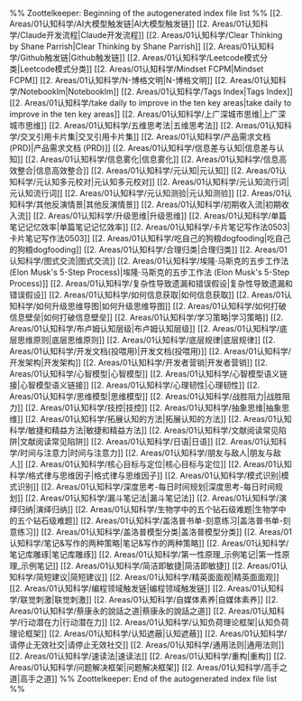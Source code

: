 %% Zoottelkeeper: Beginning of the autogenerated index file list  %%
 [[2. Areas/01认知科学/AI大模型触发链|AI大模型触发链]]
 [[2. Areas/01认知科学/Claude开发流程|Claude开发流程]]
 [[2. Areas/01认知科学/Clear Thinking  by Shane Parrish|Clear Thinking  by Shane Parrish]]
 [[2. Areas/01认知科学/Github触发链|Github触发链]]
 [[2. Areas/01认知科学/Leetcode模式分类|Leetcode模式分类]]
 [[2. Areas/01认知科学/Mindset FCPM|Mindset FCPM]]
 [[2. Areas/01认知科学/N-博格文明|N-博格文明]]
 [[2. Areas/01认知科学/Notebooklm|Notebooklm]]
 [[2. Areas/01认知科学/Tags Index|Tags Index]]
 [[2. Areas/01认知科学/take daily to improve in the ten key areas|take daily to improve in the ten key areas]]
 [[2. Areas/01认知科学/上广深城市思维|上广深城市思维]]
 [[2. Areas/01认知科学/五维思考法|五维思考法]]
 [[2. Areas/01认知科学/交叉引用卡片集|交叉引用卡片集]]
 [[2. Areas/01认知科学/产品需求文档 (PRD)|产品需求文档 (PRD)]]
 [[2. Areas/01认知科学/信息差与认知|信息差与认知]]
 [[2. Areas/01认知科学/信息雾化|信息雾化]]
 [[2. Areas/01认知科学/信息高效整合|信息高效整合]]
 [[2. Areas/01认知科学/元认知|元认知]]
 [[2. Areas/01认知科学/元认知多元校对|元认知多元校对]]
 [[2. Areas/01认知科学/元认知流行词|元认知流行词]]
 [[2. Areas/01认知科学/元认知测验|元认知测验]]
 [[2. Areas/01认知科学/其他反演情景|其他反演情景]]
 [[2. Areas/01认知科学/初期收入流|初期收入流]]
 [[2. Areas/01认知科学/升级思维|升级思维]]
 [[2. Areas/01认知科学/单篇笔记记忆效率|单篇笔记记忆效率]]
 [[2. Areas/01认知科学/卡片笔记写作法0503|卡片笔记写作法0503]]
 [[2. Areas/01认知科学/吃自己的狗粮dogfooding|吃自己的狗粮dogfooding]]
 [[2. Areas/01认知科学/合理归类|合理归类]]
 [[2. Areas/01认知科学/图式交流|图式交流]]
 [[2. Areas/01认知科学/埃隆·马斯克的五步工作法 (Elon Musk's 5-Step Process)|埃隆·马斯克的五步工作法 (Elon Musk's 5-Step Process)]]
 [[2. Areas/01认知科学/复杂性导致遗漏和错误假设|复杂性导致遗漏和错误假设]]
 [[2. Areas/01认知科学/如何信息获取|如何信息获取]]
 [[2. Areas/01认知科学/如何升级思维导图|如何升级思维导图]]
 [[2. Areas/01认知科学/如何打破信息壁垒|如何打破信息壁垒]]
 [[2. Areas/01认知科学/学习策略|学习策略]]
 [[2. Areas/01认知科学/布卢姆认知层级|布卢姆认知层级]]
 [[2. Areas/01认知科学/底层思维原则|底层思维原则]]
 [[2. Areas/01认知科学/底层规律|底层规律]]
 [[2. Areas/01认知科学/开发文档(投喂用)|开发文档(投喂用)]]
 [[2. Areas/01认知科学/开发架构|开发架构]]
 [[2. Areas/01认知科学/开发者营销|开发者营销]]
 [[2. Areas/01认知科学/心智模型|心智模型]]
 [[2. Areas/01认知科学/心智模型语义链接|心智模型语义链接]]
 [[2. Areas/01认知科学/心理韧性|心理韧性]]
 [[2. Areas/01认知科学/思维模型|思维模型]]
 [[2. Areas/01认知科学/战胜阻力|战胜阻力]]
 [[2. Areas/01认知科学/技控|技控]]
 [[2. Areas/01认知科学/抽象思维|抽象思维]]
 [[2. Areas/01认知科学/拓展认知的方法|拓展认知的方法]]
 [[2. Areas/01认知科学/敏捷和精益方法|敏捷和精益方法]]
 [[2. Areas/01认知科学/文献阅读常见陷阱|文献阅读常见陷阱]]
 [[2. Areas/01认知科学/日语|日语]]
 [[2. Areas/01认知科学/时间与注意力|时间与注意力]]
 [[2. Areas/01认知科学/朋友与敌人|朋友与敌人]]
 [[2. Areas/01认知科学/核心目标与定位|核心目标与定位]]
 [[2. Areas/01认知科学/格式律与思维因子|格式律与思维因子]]
 [[2. Areas/01认知科学/模式识别|模式识别]]
 [[2. Areas/01认知科学/深度思考-每日时间规划|深度思考-每日时间规划]]
 [[2. Areas/01认知科学/漏斗笔记法|漏斗笔记法]]
 [[2. Areas/01认知科学/演绎归纳|演绎归纳]]
 [[2. Areas/01认知科学/生物学中的五个钻石级难题|生物学中的五个钻石级难题]]
 [[2. Areas/01认知科学/盖洛普书单-刻意练习|盖洛普书单-刻意练习]]
 [[2. Areas/01认知科学/盖洛普模型分类|盖洛普模型分类]]
 [[2. Areas/01认知科学/笔记&写作的两种策略|笔记&写作的两种策略]]
 [[2. Areas/01认知科学/笔记库雕琢|笔记库雕琢]]
 [[2. Areas/01认知科学/第一性原理_示例笔记|第一性原理_示例笔记]]
 [[2. Areas/01认知科学/简洁即敏捷|简洁即敏捷]]
 [[2. Areas/01认知科学/简短建议|简短建议]]
 [[2. Areas/01认知科学/精英面面观|精英面面观]]
 [[2. Areas/01认知科学/编程领域触发链|编程领域触发链]]
 [[2. Areas/01认知科学/联觉刺激|联觉刺激]]
 [[2. Areas/01认知科学/自媒体素养|自媒体素养]]
 [[2. Areas/01认知科学/蔡康永的說話之道|蔡康永的說話之道]]
 [[2. Areas/01认知科学/行动潜在力|行动潜在力]]
 [[2. Areas/01认知科学/认知负荷理论框架|认知负荷理论框架]]
 [[2. Areas/01认知科学/认知遮蔽|认知遮蔽]]
 [[2. Areas/01认知科学/请停止无效社交|请停止无效社交]]
 [[2. Areas/01认知科学/通用法则|通用法则]]
 [[2. Areas/01认知科学/速读法|速读法]]
 [[2. Areas/01认知科学/重构|重构]]
 [[2. Areas/01认知科学/问题解决框架|问题解决框架]]
 [[2. Areas/01认知科学/高手之道|高手之道]]
%% Zoottelkeeper: End of the autogenerated index file list  %%
